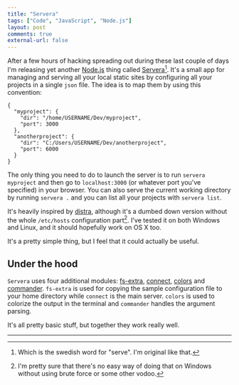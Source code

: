 ```yaml
---
title: "Servera"
tags: ["Code", "JavaScript", "Node.js"]
layout: post
comments: true
external-url: false
---
```


After a few hours of hacking spreading out during these last couple of days I'm releasing yet another [Node.js](http://nodejs.org/) thing called [Servera](https://npmjs.org/package/servera)[^20130920-1]. It's a small app for managing and serving all your local static sites by configuring all your projects in a single `json` file. The idea is to map them by using this convention:

    {
      "myproject": {
        "dir": "/home/USERNAME/Dev/myproject",
        "port": 3000
      },
      "anotherproject": {
        "dir": "C:/Users/USERNAME/Dev/anotherproject",
        "port": 6000
      }
    }

The only thing you need to do to launch the server is to run `servera myproject` and then go to `localhost:3000` (or whatever port you've specified) in your browser. You can also serve the current working directory by running `servera .` and you can list all your projects with `servera list`.

It's heavily inspired by [distra](https://npmjs.org/package/distra), although it's a dumbed down version without the whole `/etc/hosts` configuration part[^20130920-2]. I've tested it on both Windows and Linux, and it should hopefully work on OS X too. 

It's a pretty simple thing, but I feel that it could actually be useful.

## Under the hood

`Servera` uses four additional modules: [fs-extra](https://npmjs.org/package/fs-extra), [connect](https://npmjs.org/package/connect), [colors](https://npmjs.org/package/colors) and [commander](https://npmjs.org/package/commander). `fs-extra` is used for copying the sample configuration file to your home directory while `connect` is the main server. `colors` is used to colorize the output in the terminal and `commander` handles the argument parsing.

It's all pretty basic stuff, but together they work really well.

***

[^20130920-1]: Which is the swedish word for "serve". I'm original like that.
[^20130920-2]: I'm pretty sure that there's no easy way of doing that on Windows without using brute force or some other vodoo.
